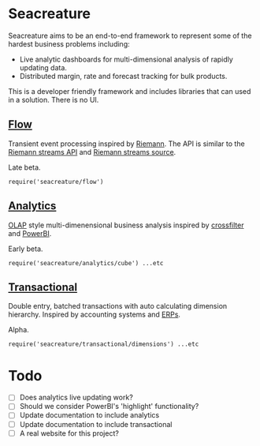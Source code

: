 # Seacreature

Seacreature aims to be an end-to-end framework to represent some of the hardest business problems including:

- Live analytic dashboards for multi-dimensional analysis of rapidly updating data.
- Distributed margin, rate and forecast tracking for bulk products.

This is a developer friendly framework and includes libraries that can used in a solution. There is no UI.

## [Flow](https://github.com/tcoats/seacreature/tree/master/flow)
Transient event processing inspired by [Riemann](http://riemann.io). The API is similar to the [Riemann streams API](http://riemann.io/api/riemann.streams.html) and [Riemann streams source](https://github.com/riemann/riemann/blob/master/src/riemann/streams.clj).

Late beta.

`require('seacreature/flow')`

## [Analytics](https://github.com/tcoats/seacreature/tree/master/analytics)

[OLAP](https://en.wikipedia.org/wiki/Online_analytical_processing) style multi-dimenensional business analysis inspired by [crossfilter](https://github.com/crossfilter/crossfilter) and [PowerBI](https://powerbi.microsoft.com/).

Early beta.

`require('seacreature/analytics/cube') ...etc`

## [Transactional](https://github.com/tcoats/seacreature/tree/master/transactional)

Double entry, batched transactions with auto calculating dimension hierarchy. Inspired by accounting systems and [ERPs](https://en.wikipedia.org/wiki/Enterprise_resource_planning).

Alpha.

`require('seacreature/transactional/dimensions') ...etc`


# Todo
- [ ] Does analytics live updating work?
- [ ] Should we consider PowerBI's 'highlight' functionality?
- [ ] Update documentation to include analytics
- [ ] Update documentation to include transactional
- [ ] A real website for this project?
